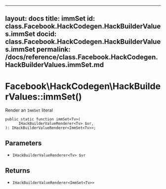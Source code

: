 
***

layout: docs
title: immSet
id: class.Facebook.HackCodegen.HackBuilderValues.immSet
docid: class.Facebook.HackCodegen.HackBuilderValues.immSet
permalink: /docs/reference/class.Facebook.HackCodegen.HackBuilderValues.immSet.md
---







# Facebook\\HackCodegen\\HackBuilderValues::immSet()




Render an ` ImmSet ` literal




``` Hack
public static function immSet<Tv>(
      IHackBuilderValueRenderer<Tv> $vr,
): IHackBuilderValueRenderer<ImmSet<Tv>>;
```




## Parameters




+ ` IHackBuilderValueRenderer<Tv> $vr `




## Returns




* ` IHackBuilderValueRenderer<ImmSet<Tv>> `